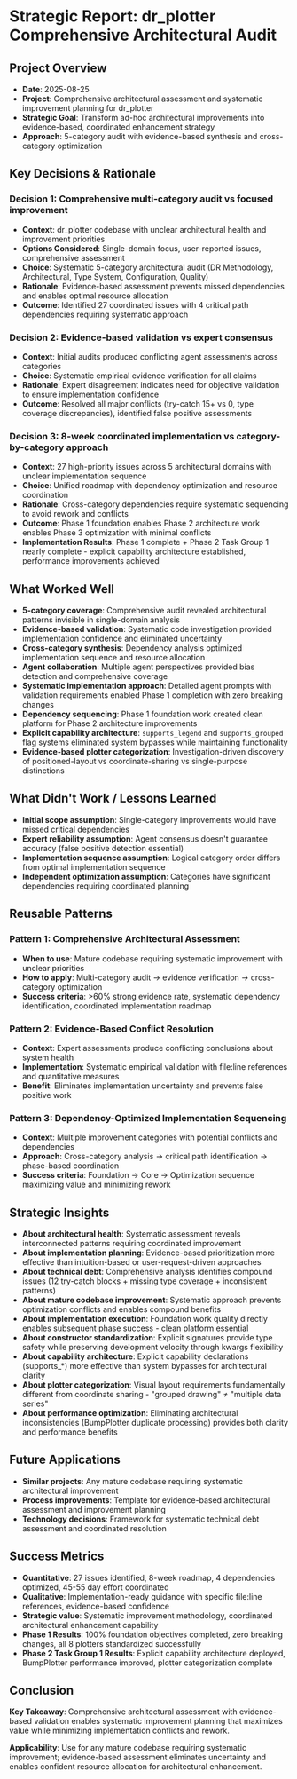 # Strategic Report: dr_plotter Comprehensive Architectural Audit

## Project Overview
- **Date**: 2025-08-25
- **Project**: Comprehensive architectural assessment and systematic improvement planning for dr_plotter
- **Strategic Goal**: Transform ad-hoc architectural improvements into evidence-based, coordinated enhancement strategy
- **Approach**: 5-category audit with evidence-based synthesis and cross-category optimization

## Key Decisions & Rationale
### Decision 1: Comprehensive multi-category audit vs focused improvement
- **Context**: dr_plotter codebase with unclear architectural health and improvement priorities
- **Options Considered**: Single-domain focus, user-reported issues, comprehensive assessment
- **Choice**: Systematic 5-category architectural audit (DR Methodology, Architectural, Type System, Configuration, Quality)
- **Rationale**: Evidence-based assessment prevents missed dependencies and enables optimal resource allocation
- **Outcome**: Identified 27 coordinated issues with 4 critical path dependencies requiring systematic approach

### Decision 2: Evidence-based validation vs expert consensus
- **Context**: Initial audits produced conflicting agent assessments across categories
- **Choice**: Systematic empirical evidence verification for all claims
- **Rationale**: Expert disagreement indicates need for objective validation to ensure implementation confidence
- **Outcome**: Resolved all major conflicts (try-catch 15+ vs 0, type coverage discrepancies), identified false positive assessments

### Decision 3: 8-week coordinated implementation vs category-by-category approach
- **Context**: 27 high-priority issues across 5 architectural domains with unclear implementation sequence
- **Choice**: Unified roadmap with dependency optimization and resource coordination
- **Rationale**: Cross-category dependencies require systematic sequencing to avoid rework and conflicts
- **Outcome**: Phase 1 foundation enables Phase 2 architecture work enables Phase 3 optimization with minimal conflicts
- **Implementation Results**: Phase 1 complete + Phase 2 Task Group 1 nearly complete - explicit capability architecture established, performance improvements achieved

## What Worked Well
- **5-category coverage**: Comprehensive audit revealed architectural patterns invisible in single-domain analysis
- **Evidence-based validation**: Systematic code investigation provided implementation confidence and eliminated uncertainty
- **Cross-category synthesis**: Dependency analysis optimized implementation sequence and resource allocation
- **Agent collaboration**: Multiple agent perspectives provided bias detection and comprehensive coverage
- **Systematic implementation approach**: Detailed agent prompts with validation requirements enabled Phase 1 completion with zero breaking changes
- **Dependency sequencing**: Phase 1 foundation work created clean platform for Phase 2 architecture improvements
- **Explicit capability architecture**: `supports_legend` and `supports_grouped` flag systems eliminated system bypasses while maintaining functionality
- **Evidence-based plotter categorization**: Investigation-driven discovery of positioned-layout vs coordinate-sharing vs single-purpose distinctions

## What Didn't Work / Lessons Learned
- **Initial scope assumption**: Single-category improvements would have missed critical dependencies
- **Expert reliability assumption**: Agent consensus doesn't guarantee accuracy (false positive detection essential)
- **Implementation sequence assumption**: Logical category order differs from optimal implementation sequence
- **Independent optimization assumption**: Categories have significant dependencies requiring coordinated planning

## Reusable Patterns
### Pattern 1: Comprehensive Architectural Assessment
- **When to use**: Mature codebase requiring systematic improvement with unclear priorities
- **How to apply**: Multi-category audit → evidence verification → cross-category optimization
- **Success criteria**: >60% strong evidence rate, systematic dependency identification, coordinated implementation roadmap

### Pattern 2: Evidence-Based Conflict Resolution
- **Context**: Expert assessments produce conflicting conclusions about system health
- **Implementation**: Systematic empirical validation with file:line references and quantitative measures
- **Benefit**: Eliminates implementation uncertainty and prevents false positive work

### Pattern 3: Dependency-Optimized Implementation Sequencing
- **Context**: Multiple improvement categories with potential conflicts and dependencies
- **Approach**: Cross-category analysis → critical path identification → phase-based coordination
- **Success criteria**: Foundation → Core → Optimization sequence maximizing value and minimizing rework

## Strategic Insights
- **About architectural health**: Systematic assessment reveals interconnected patterns requiring coordinated improvement
- **About implementation planning**: Evidence-based prioritization more effective than intuition-based or user-request-driven approaches
- **About technical debt**: Comprehensive analysis identifies compound issues (12 try-catch blocks + missing type coverage + inconsistent patterns)
- **About mature codebase improvement**: Systematic approach prevents optimization conflicts and enables compound benefits
- **About implementation execution**: Foundation work quality directly enables subsequent phase success - clean platform essential
- **About constructor standardization**: Explicit signatures provide type safety while preserving development velocity through kwargs flexibility
- **About capability architecture**: Explicit capability declarations (supports_*) more effective than system bypasses for architectural clarity
- **About plotter categorization**: Visual layout requirements fundamentally different from coordinate sharing - "grouped drawing" ≠ "multiple data series"
- **About performance optimization**: Eliminating architectural inconsistencies (BumpPlotter duplicate processing) provides both clarity and performance benefits

## Future Applications
- **Similar projects**: Any mature codebase requiring systematic architectural improvement
- **Process improvements**: Template for evidence-based architectural assessment and improvement planning
- **Technology decisions**: Framework for systematic technical debt assessment and coordinated resolution

## Success Metrics
- **Quantitative**: 27 issues identified, 8-week roadmap, 4 dependencies optimized, 45-55 day effort coordinated
- **Qualitative**: Implementation-ready guidance with specific file:line references, evidence-based confidence
- **Strategic value**: Systematic improvement methodology, coordinated architectural enhancement capability
- **Phase 1 Results**: 100% foundation objectives completed, zero breaking changes, all 8 plotters standardized successfully
- **Phase 2 Task Group 1 Results**: Explicit capability architecture deployed, BumpPlotter performance improved, plotter categorization complete

## Conclusion
**Key Takeaway**: Comprehensive architectural assessment with evidence-based validation enables systematic improvement planning that maximizes value while minimizing implementation conflicts and rework.

**Applicability**: Use for any mature codebase requiring systematic improvement; evidence-based assessment eliminates uncertainty and enables confident resource allocation for architectural enhancement.